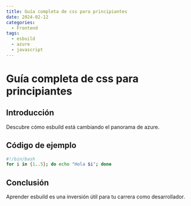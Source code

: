 ```yaml
---
title: Guía completa de css para principiantes
date: 2024-02-12
categories:
  - Frontend
tags:
  - esbuild
  - azure
  - javascript
---
```


# Guía completa de css para principiantes

## Introducción

Descubre cómo esbuild está cambiando el panorama de azure.

## Código de ejemplo

```bash
#!/bin/bash
for i in {1..5}; do echo "Hola $i"; done
```

## Conclusión

Aprender esbuild es una inversión útil para tu carrera como desarrollador.